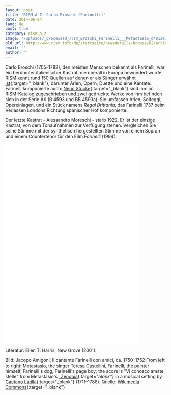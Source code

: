 ```yaml
---
layout: post
title: 'RISM A-Z: Carlo Broschi (Farinelli)'
date: 2014-06-04
lang: de
post: true
category: rism_a_z
image: "/uploads/_processed_/csm_Broschi_Farinelli___Metastasio_d4813e79c3.jpg"
old_url: http://www.rism.info/de/startseite/newsdetails/browse/62/article/64/carlo-broschi-farinelli.html
email: ''
author: ''
---
```



Carlo Broschi (1705–1782), den meisten Menschen bekannt als Farinelli, war ein berühmter italienischer Kastrat, die überall in Europa bewundert wurde. RISM kennt rund [150 Quellen auf denen er als Sänger erwähnt ist](https://opac.rism.info/metaopac/search.do?methodToCall=submitButtonCall&methodToCallParameter=submitSearch&refine=false&searchCategories%5B0%5D=6004&searchString%5B0%5D=Carlo+Broschi&combinationOperator%5B1%5D=AND&searchCategories%5B1%5D=200&searchString%5B1%5D=&combinationOperator%5B2%5D=AND&searchCategories%5B2%5D=100&searchString%5B2%5D=&combinationOperator%5B3%5D=AND&searchCategories%5B3%5D=6015&searchString%5B3%5D=&searchHistoryCombinationOperator=AND&searchHistory=&submitButtonCall_submitSearch=Suchen&searchRestrictionValue1%5B0%5D=&searchRestrictionID%5B0%5D=14&searchRestrictionValue1%5B1%5D=&searchRestrictionID%5B1%5D=13){:target="_blank"}, darunter Arien, Opern, Duette und eine Kantate. Farinelli komponierte auch: [Neun Stücke](https://opac.rism.info/metaopac/search.do?methodToCall=submitButtonCall&methodToCallParameter=submitSearch&refine=false&searchCategories%5B0%5D=100&searchString%5B0%5D=&combinationOperator%5B1%5D=AND&searchCategories%5B1%5D=200&searchString%5B1%5D=&combinationOperator%5B2%5D=AND&searchCategories%5B2%5D=100&searchString%5B2%5D=Broschi%2C+Carlo+&combinationOperator%5B3%5D=AND&searchCategories%5B3%5D=6015&searchString%5B3%5D=&searchHistoryCombinationOperator=AND&searchHistory=&submitButtonCall_submitSearch=Suchen&searchRestrictionValue1%5B0%5D=&searchRestrictionID%5B0%5D=14&searchRestrictionValue1%5B1%5D=&searchRestrictionID%5B1%5D=13){:target="_blank"} sind ihm im RISM-Katalog zugeschrieben und zwei gedruckte Werke von ihm befinden sich in der Serie A/I (B 4593 und BB 4593a). Sie umfassen Arien, Solfeggi, Opereinlagen, und ein Stück namens _Regal Brittania,_ das Farinelli 1737 beim Verlassen Londons Richtung spanischer Hof komponierte.

Der letzte Kastrat - Alessandro Moreschi - starb 1922. Er ist der einzige Kastrat, von dem Tonaufnahmen zur Verfügung stehen. Vergleichen Sie seine Stimme mit der synthetisch hergestellten Stimme von einem Sopran und einem Countertenor für den Film _Farinelli_ (1994).



<iframe width="420" height="315" src="//www.youtube.com/embed/KLjvfqnD0ws" frameborder="0" allowfullscreen></iframe>



<iframe width="420" height="315" src="//www.youtube.com/embed/GIPQtelKN28" frameborder="0" allowfullscreen></iframe>





Literatur: Ellen T. Harris, New Grove (2001).

Bild: Jacopo Amigoni, Il cantante Farinelli con amici, ca. 1750–1752
From left to right: Metastasio, the singer Teresa Castellini, Farinelli, the painter himself, Farinelli's dog, Farinelli's page boy; the score is "Vi conosco amate stelle" from Metastasio's _[Zenobia](https://opac.rism.info/metaopac/search.do?methodToCall=submitButtonCall&methodToCallParameter=submitSearch&refine=false&searchCategories%5B0%5D=-1&searchString%5B0%5D=&combinationOperator%5B1%5D=AND&searchCategories%5B1%5D=200&searchString%5B1%5D=Zenobia+&combinationOperator%5B2%5D=AND&searchCategories%5B2%5D=100&searchString%5B2%5D=Latilla+&combinationOperator%5B3%5D=AND&searchCategories%5B3%5D=6015&searchString%5B3%5D=&submitButtonCall_submitSearch=Suchen&searchRestrictionValue1%5B0%5D=&searchRestrictionID%5B0%5D=14&searchRestrictionValue1%5B1%5D=&searchRestrictionID%5B1%5D=13){:target="_blank"}_ in a musical setting by [Gaetano Latilla](https://opac.rism.info/metaopac/search.do?methodToCall=submitButtonCall&methodToCallParameter=submitSearch&refine=false&searchCategories%5B0%5D=100&searchString%5B0%5D=Gaetano+Latilla&combinationOperator%5B1%5D=AND&searchCategories%5B1%5D=200&searchString%5B1%5D=&combinationOperator%5B2%5D=AND&searchCategories%5B2%5D=100&searchString%5B2%5D=&combinationOperator%5B3%5D=AND&searchCategories%5B3%5D=6015&searchString%5B3%5D=&searchHistoryCombinationOperator=AND&searchHistory=&submitButtonCall_submitSearch=Suchen&searchRestrictionValue1%5B0%5D=&searchRestrictionID%5B0%5D=14&searchRestrictionValue1%5B1%5D=&searchRestrictionID%5B1%5D=13){:target="_blank"} (1711–1788). Quelle: [Wikimedia Commons](http://commons.wikimedia.org/wiki/File%3AFarinelli%2BMetastasio.png){:target="_blank"}


